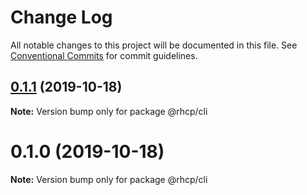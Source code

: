 # Change Log

All notable changes to this project will be documented in this file.
See [Conventional Commits](https://conventionalcommits.org) for commit guidelines.

## [0.1.1](https://github.com/spaship/cli/compare/v0.1.0...v0.1.1) (2019-10-18)

**Note:** Version bump only for package @rhcp/cli

# 0.1.0 (2019-10-18)

**Note:** Version bump only for package @rhcp/cli
